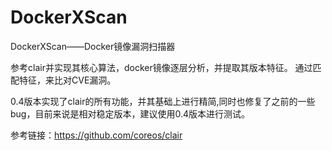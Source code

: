 # DockerXScan
DockerXScan——Docker镜像漏洞扫描器

参考clair并实现其核心算法，docker镜像逐层分析，并提取其版本特征。
通过匹配特征，来比对CVE漏洞。

0.4版本实现了clair的所有功能，并其基础上进行精简,同时也修复了之前的一些bug，目前来说是相对稳定版本，建议使用0.4版本进行测试。



参考链接：https://github.com/coreos/clair
